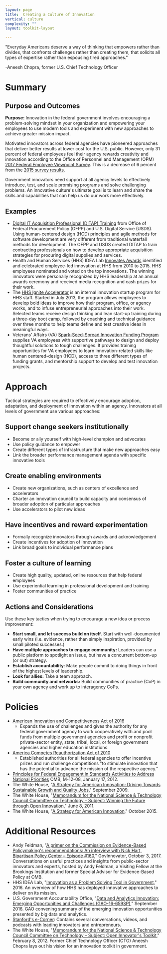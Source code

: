 ```yaml
---
layout: page
title:  Creating a Culture of Innovation
vertical: culture
complexity: ""
layout: toolkit-layout

---
```


&quot;Everyday Americans deserve a way of thinking that empowers rather than divides, that confronts challenges rather than creating them, that solicits all types of expertise rather than espousing tired approaches.&quot;

-Aneesh Chopra, former U.S. Chief Technology Officer

# Summary

## Purpose and Outcomes

**Purpose:** Innovation in the federal government involves encouraging a problem-solving mindset in your organization and empowering your employees to use modern tools and experiment with new approaches to achieve greater mission impact.

Motivated innovators across federal agencies have pioneered approaches that deliver better results at lower cost for the U.S. public. However, only 31 percent of federal employees feel their agency rewards creativity and innovation according to the Office of Personnel and Management (OPM) [2017 Federal Employee Viewpoint Survey](https://www.fedview.opm.gov/2017FILES/2017_FEVS_Gwide_Final_Report.PDF). This is a decrease of 6 percent from the [2015 survey results](https://www.fedview.opm.gov/2015FILES/2015_FEVS_Gwide_Final_Report.PDF).

Government innovators need support at all agency levels to effectively introduce, test, and scale promising programs and solve challenging problems. An innovative culture&#39;s ultimate goal  is to learn and share the skills and capabilities that can help us do our work more effectively.

## Examples

-  [Digital IT Acquisition Professional (DITAP) Training](https://www.fai.gov/media_library/items/show/27) from Office of Federal Procurement Policy (OFPP) and U.S. Digital Service (USDS). Using human-centered design (HCD) principles and agile methods for software development are very different from traditional waterfall methods for development. The OFPP and USDS created DITAP to train contracting professionals on how to develop appropriate acquisition strategies for procuring digital supplies and services.
-  Health and Human Services (HHS) IDEA Lab [Innovates Awards](https://www.hhs.gov/idealab/innovates-awards/) identified and celebrated employee-led innovation at HHS from 2010 to 2015. HHS employees nominated and voted on the top innovations. The winning innovators were personally recognized by HHS leadership at an annual awards ceremony and received media recognition and cash prizes for their work.
-  The [HHS Ignite Accelerator](https://www.hhs.gov/idealab/ignite-accelerator/) is an internal innovation startup program for HHS staff. Started in July 2013, the program allows employees to develop bold ideas to improve how their program, office, or agency works, and to infuse entrepreneurial approaches into their work. Selected teams receive design thinking and lean start-up training during a three-day boot camp, followed by coaching and technical guidance over three months to help teams define and test creative ideas in meaningful ways.
-  Veterans&#39; Affairs (VA) [Spark-Seed-Spread Innovation Funding Program](http://www.innovation.va.gov/innovatorsnetwork/assets/files/SPARKSEEDSPREADFACTSHEET.pdf) supplies VA employees with supportive pathways to design and deploy thoughtful solutions to tough challenges. It provides training opportunities for VA employees to learn innovation-related skills like human centered-design (HCD), access to three different types of funding grants, and mentorship support to develop and test innovation projects.

# Approach

Tactical strategies are required to effectively encourage adoption, adaptation, and deployment of innovation within an agency. Innovators at all levels of government use various approaches:

## Support change seekers institutionally

-  Become or ally yourself with high-level champion and advocates
-  Use policy guidance to empower
-  Create different types of infrastructure that make new approaches easy
-  Link the broader performance management agenda with specific innovative tools

## Create enabling environments

-  Create new organizations, such as centers of excellence and accelerators
-  Charter an innovation council to build capacity and consensus of broader adoption of particular approaches
-  Use accelerators to pilot new ideas

## Have incentives and reward experimentation

-  Formally recognize innovators through awards and acknowledgement
-  Create incentives for adoption of innovation
-  Link broad goals to individual performance plans

## Foster a culture of learning

-  Create high quality, updated, online resources that help federal employees
-  Use experiential learning in professional development and training
-  Foster communities of practice

## Actions and Considerations

 Use these key tactics when trying to encourage a new idea or process improvement:

- **Start small, and let success build on itself.** Start with well-documented early wins (i.e. evidence, rather than simply inspiration, provided by small piloted successes.)
- **Have multiple approaches to engage community:** Leaders can use a public platform to spotlight an issue, but have a concurrent bottom-up (or out) strategy.
- **Establish accountability**: Make people commit to doing things in front of the highest levels of leadership.
- **Look for allies:** Take a team approach.
- **Build community and networks:** Build communities of practice (CoP) in your own agency and work up to interagency CoPs.

<!--second-column-->

# Policies

- [American Innovation and Competitiveness Act of 2016](https://www.congress.gov/bill/114th-congress/senate-bill/3084)
  - Expands the use of challenges and gives the authority for any federal government agency to work cooperatively with and pool funds from multiple government agencies and profit or nonprofit private-sector entity, state, tribal, local, or foreign government agencies and higher education institutions.
- [America Competes Reauthorization Act of 2010](https://www.gpo.gov/fdsys/pkg/PLAW-111publ358/html/PLAW-111publ358.htm)
  - Established authorities for all federal agencies to offer incentive prizes and run challenge competitions &quot;to stimulate innovation that has the potential to advance the mission of the respective agency.&quot;
- [Principles for Federal Engagement in Standards Activities to Address National Priorities](https://obamawhitehouse.archives.gov/sites/default/files/omb/memoranda/2012/m-12-08_1.pdf) OMB, M-12-08, January 17, 2012.
- The White House, &quot;[A Strategy for American Innovation: Driving Towards Sustainable Growth and Quality Jobs](https://obamawhitehouse.archives.gov/sites/default/files/microsites/ostp/innovation-whitepaper.pdf),&quot; September 2009.
- The White House, &quot;[Memorandum for the National Science &amp; Technology Council Committee on Technology – Subject: Winning the Future through Open Innovation](https://obamawhitehouse.archives.gov/sites/default/files/microsites/ostp/openinnovation_memo0611_finalv4.pdf),&quot; June 8, 2011.
- The White House, &quot;[A Strategy for American Innovation](https://obamawhitehouse.archives.gov/sites/default/files/strategy_for_american_innovation_october_2015.pdf),&quot; October 2015.

# Additional Resources

- Andy Feldman, &quot;[A primer on the Commission on Evidence-Based Policymaking&#39;s recommendations: An interview with Nick Hart, Bipartisan Policy Center – Episode #160](http://govinnovator.com/nick_hart/),&quot; GovInnovator, October 3, 2017.  Conversations on useful practices and insights from public-sector innovators and experts, hosted by Andy Feldman, a Visiting Fellow at the Brookings Institution and former Special Advisor for Evidence-Based Policy at OMB.
- HHS IDEA Lab, &quot;[Innovation as a Problem Solving Tool in Government](https://www.hhs.gov/idealab/wp-content/uploads/2017/01/Innovation-as-a-Problem-Solving-Tool-in-Government_final.pdf),&quot; 2016. An overview of how HHS has deployed innovative approaches to deliver on its mission.
- U.S. Government Accountability Office, &quot;[Data and Analytics Innovation: Emerging Opportunities and Challenges (GAO-16-659SP)](http://www.gao.gov/assets/680/679903.pdf),&quot; September 2016. GAO convening summary of the emerging innovation opportunities presented by big data and analytics.
- [Stanford&#39;s e-Corner](https://ecorner.stanford.edu/): Contains several conversations, videos, and podcasts with leading innovators and entrepreneurs.
- The White House, &quot;[Memorandum for the National Science &amp; Technology Council Committee on Technology – Subject: Open Innovator&#39;s Toolkit](https://obamawhitehouse.archives.gov/sites/default/files/microsites/ostp/openinnovatortoolkit_nstcmemo.pdf),&quot; February 8, 2012. Former Chief Technology Officer (CTO) Aneesh Chopra lays out his vision for an innovation toolkit in government.